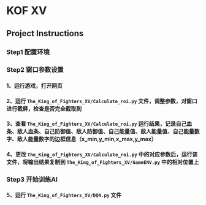 # KOF XV

## Project Instructions

### Step1 配置环境
### Step2 窗口参数设置
#### 1、运行游戏，打开网页
#### 2、运行 `The_King_of_Fighters_XV/Calculate_roi.py` 文件，调整参数，对窗口进行截屏，检查是否完全截取到
#### 3、查看 `The_King_of_Fighters_XV/Calculate_roi.py` 运行结果，记录自己血条、敌人血条、自己防御值、敌人防御值、自己能量值、敌人能量值、自己能量数字、敌人能量数字的边框信息（x_min,y_min,x_max,y_max）
#### 4、更改 `The_King_of_Fighters_XV/Calculate_roi.py` 中的对应参数后，运行该文件，将输出结果复制到 `The_King_of_Fighters_XV/GameENV.py` 中的相对位置上
### Step3 开始训练AI
#### 5、运行 `The_King_of_Fighters_XV/DQN.py` 文件